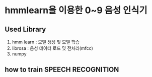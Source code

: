 # hmmlearn을 이용한 0~9 음성 인식기

## Used Library
1. hmm learn : 모델 생성 및 모델 학습
2. librosa : 음성 데이터 로드 및 전처리(mfcc)
3. numpy

## how to train SPEECH RECOGNITION

